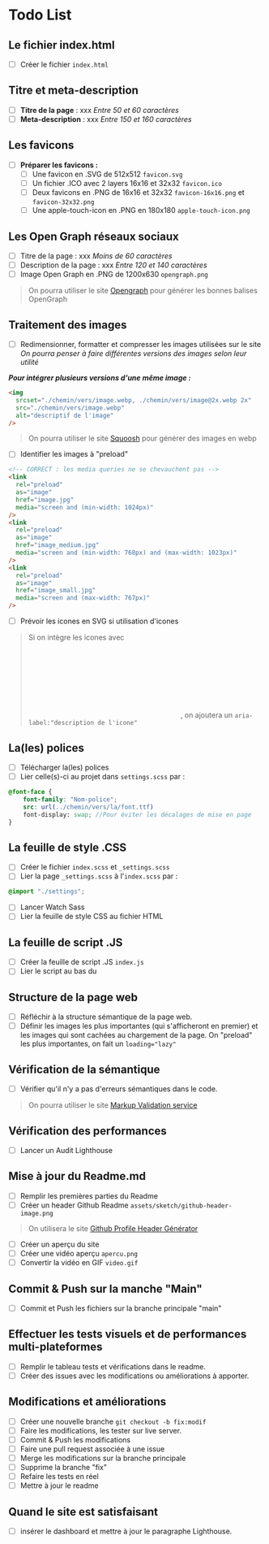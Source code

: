 # Todo List

## Le fichier index.html

- [ ] Créer le fichier `index.html`

## Titre et meta-description

- [ ] **Titre de la page** : xxx
      _Entre 50 et 60 caractères_
- [ ] **Meta-description** : xxx
      _Entre 150 et 160 caractères_

## Les favicons

- [ ] **Préparer les favicons :**
  - [ ] Une favicon en .SVG de 512x512 `favicon.svg`
  - [ ] Un fichier .ICO avec 2 layers 16x16 et 32x32 `favicon.ico`
  - [ ] Deux favicons en .PNG de 16x16 et 32x32 `favicon-16x16.png` et `favicon-32x32.png`
  - [ ] Une apple-touch-icon en .PNG en 180x180 `apple-touch-icon.png`

## Les Open Graph réseaux sociaux

- [ ] Titre de la page : xxx
      _Moins de 60 caractères_
- [ ] Description de la page : xxx
      _Entre 120 et 140 caractères_
- [ ] Image Open Graph en .PNG de 1200x630 `opengraph.png`

> On pourra utiliser le site [Opengraph](https://www.opengraph.xyz) pour générer les bonnes balises OpenGraph

## Traitement des images

- [ ] Redimensionner, formatter et compresser les images utilisées sur le site
      _On pourra penser à faire différentes versions des images selon leur utilité_

**_Pour intégrer plusieurs versions d'une même image :_**

```html
<img
  srcset="./chemin/vers/image.webp, ./chemin/vers/image@2x.webp 2x"
  src="./chemin/vers/image.webp"
  alt="descriptif de l'image"
/>
```

> On pourra utiliser le site [Squoosh](https://squoosh.app/) pour générer des images en webp

- [ ] Identifier les images à "preload"

```html
<!-- CORRECT : les media queries ne se chevauchent pas -->
<link
  rel="preload"
  as="image"
  href="image.jpg"
  media="screen and (min-width: 1024px)"
/>
<link
  rel="preload"
  as="image"
  href="image_medium.jpg"
  media="screen and (min-width: 768px) and (max-width: 1023px)"
/>
<link
  rel="preload"
  as="image"
  href="image_small.jpg"
  media="screen and (max-width: 767px)"
/>
```

- [ ] Prévoir les icones en SVG si utilisation d'icones

> Si on intègre les icones avec <svg> et non avec <img>, on ajoutera un `aria-label:"description de l'icone"`

## La(les) polices

- [ ] Télécharger la(les) polices
- [ ] Lier celle(s)-ci au projet dans `settings.scss` par :

```scss
@font-face {
    font-family: "Nom-police";
    src: url(../chemin/vers/la/font.ttf)
    font-display: swap; //Pour éviter les décalages de mise en page
}
```

## La feuille de style .CSS

- [ ] Créer le fichier `index.scss` et `_settings.scss`
- [ ] Lier la page `_settings.scss` à l'`index.scss` par :

```scss
@import "./settings";
```

- [ ] Lancer Watch Sass
- [ ] Lier la feuille de style CSS au fichier HTML

## La feuille de script .JS

- [ ] Créer la feuille de script .JS `index.js`
- [ ] Lier le script au bas du <body>

## Structure de la page web

- [ ] Réfléchir à la structure sémantique de la page web.
- [ ] Définir les images les plus importantes (qui s'afficheront en premier) et les images qui sont cachées au chargement de la page. On "preload" les plus importantes, on fait un `loading="lazy"`

## Vérification de la sémantique

- [ ] Vérifier qu'il n'y a pas d'erreurs sémantiques dans le code.

> On pourra utiliser le site [Markup Validation service](https://validator.w3.org/)

## Vérification des performances

- [ ] Lancer un Audit Lighthouse

## Mise à jour du Readme.md

- [ ] Remplir les premières parties du Readme
- [ ] Créer un header Github Readme `assets/sketch/github-header-image.png`

> On utilisera le site [Github Profile Header Générator](https://leviarista.github.io/github-profile-header-generator/)

- [ ] Créer un aperçu du site
- [ ] Créer une vidéo aperçu `apercu.png`
- [ ] Convertir la vidéo en GIF `video.gif`

## Commit & Push sur la manche "Main"

- [ ] Commit et Push les fichiers sur la branche principale "main"

## Effectuer les tests visuels et de performances multi-plateformes

- [ ] Remplir le tableau tests et vérifications dans le readme.
- [ ] Créer des issues avec les modifications ou améliorations à apporter.

## Modifications et améliorations

- [ ] Créer une nouvelle branche `git checkout -b fix:modif`
- [ ] Faire les modifications, les tester sur live server.
- [ ] Commit & Push les modifications
- [ ] Faire une pull request associée à une issue
- [ ] Merge les modifications sur la branche principale
- [ ] Supprime la branche "fix"
- [ ] Refaire les tests en réel
- [ ] Mettre à jour le readme

## Quand le site est satisfaisant

- [ ] insérer le dashboard et mettre à jour le paragraphe Lighthouse.
